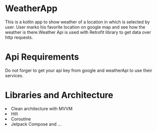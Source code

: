 # WeatherApp
This is a kotlin app to show weather of a location in which is selected by user. User marks his favorite location on google map and see how the weather is there.Weather Api is used with Retrofit library to get data over http requests.

# Api Requirements
Do not forger to get your api key from google and weatherApi to use their services.

# Libraries and Architecture
<li> Clean architecture with MVVM 
<br>
<li>Hilt
<br>
<li>Coroutine
<br>
<li>Jetpack Compose and ...
<br>

